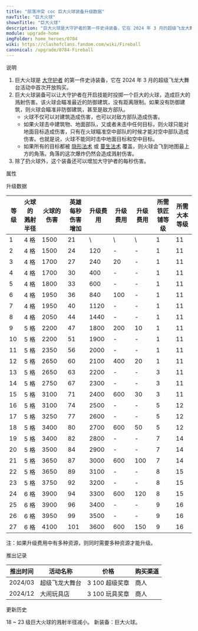 ```yaml
---
title: "部落冲突 coc 巨大火球装备升级数据"
navTitle: "巨大火球"
shownTitle: "巨大火球"
description: "巨大火球是大守护者的第一件史诗装备，它在 2024 年 3 月的超级飞龙大舞台活动中首次开放购买。巨大火球装备可以让大守护者在开启技能时投掷一个巨大的火球，造成巨大的溅射伤害。该火球会瞄准最近的防御建筑，没有距离限制。"
module: upgrade-home
imgFolder: home_heroes/0784
wiki: https://clashofclans.fandom.com/wiki/Fireball
canonical: /upgrade/0784-Fireball
---
```


<UnitInfo :folder="$frontmatter.imgFolder" imgSrc="Fireball_info.png" :imgAlt="$frontmatter.navTitle" description="向距离最近的防御建筑扔出一个巨大的爆炸火球。" />

<SmallTitle>说明</SmallTitle>

1. 巨大火球是 [大守护者](/upgrade/0202-Grand-Warden) 的第一件史诗装备，它在 2024 年 3 月的超级飞龙大舞台活动中首次开放购买。
2. 巨大火球装备可以让大守护者在开启技能时投掷一个巨大的火球，造成巨大的溅射伤害。该火球会瞄准最近的防御建筑，没有距离限制。如果没有防御建筑，则火球会瞄准非防御建筑，甚至是敌方部队。
   - 火球不仅可以对建筑造成伤害，也可以对敌方部队造成伤害。
   - 如果火球击中建筑物、地面部队，又或者未击中任何目标，则火球只能对地面目标造成伤害，只有在火球瞄准空中部队的时候才能对空中部队造成伤害。也就是说，火球不能同时击中地面目标和空中目标。
   - 如果所有的目标都被 [隐形法术](/upgrade/0106-Invisibility-Spell) 或 [蔓生法术](/upgrade/0185-Overgrowth-Spell) 覆盖，则火球会飞到地图最上方的角落。角落的这次爆炸仍然会造成溅射伤害。
3. 除了扔火球外，这个装备还可以增加大守护者的每秒伤害。

<SmallTitle>属性</SmallTitle>

<UnitProperties>
    <UnitProperty pKey="技能类型" pValue="主动技能" />
    <UnitProperty pKey="装备稀有度" pValue="史诗" />
</UnitProperties>

<SmallTitle>升级数据</SmallTitle>

<script setup>
const tableExtraInfo = [
    {
        "column": 4,
        "type": "cost",
        "icon": "Shiny_Ore",
        "noGoldPass": true
    },
    {
        "column": 5,
        "type": "cost",
        "icon": "Glowy_Ore",
        "noGoldPass": true
    },
    {
        "column": 6,
        "type": "cost",
        "icon": "Starry_Ore",
        "noGoldPass": true
    }
];
</script>

<UnitTable :tableExtraInfo="tableExtraInfo">

| 等级 |火球的<br>溅射半径|火球的伤害|英雄每秒<br>伤害增加|升级费用|升级费用|升级费用|所需<br>铁匠铺等级|所需<br>大本等级|
| ---- |      ---       |    ---   |        ---       |   ---  |  ---  |  ---  |       ---       |      ---      |
|   1  |      4 格      |   1500   |         21       |    \   |   \   |   \   |        1        |      11       |
|   2  |      4 格      |   1500   |         24       |   120  |   -   |   -   |        1        |      11       |
|   3  |      4 格      |   1700   |         27       |   240  |   20  |   -   |        1        |      11       |
|   4  |      4 格      |   1700   |         30       |   400  |   -   |   -   |        1        |      11       |
|   5  |      4 格      |   1800   |         33       |   600  |   -   |   -   |        1        |      11       |
|   6  |      4 格      |   1950   |         36       |   840  |  100  |   -   |        1        |      11       |
|   7  |      4 格      |   1950   |         40       |  1120  |   -   |   -   |        1        |      11       |
|   8  |      4 格      |   2050   |         44       |  1440  |   -   |   -   |        1        |      11       |
|   9  |      5 格      |   2200   |         47       |  1800  |  200  |   10  |        1        |      11       |
|  10  |      5 格      |   2200   |         51       |  1900  |   -   |   -   |        1        |      11       |
|  11  |      5 格      |   2350   |         56       |  2000  |   -   |   -   |        1        |      11       |
|  12  |      5 格      |   2650   |         60       |  2100  |  400  |   20  |        1        |      11       |
|  13  |      5 格      |   2650   |         63       |  2200  |   -   |   -   |        3        |      11       |
|  14  |      5 格      |   2750   |         67       |  2300  |   -   |   -   |        3        |      11       |
|  15  |      5 格      |   3100   |         71       |  2400  |  600  |   30  |        3        |      11       |
|  16  |      5 格      |   3100   |         74       |  2500  |   -   |   -   |        5        |      12       |
|  17  |      5 格      |   3250   |         77       |  2600  |   -   |   -   |        5        |      12       |
|  18  |      5 格      |   3400   |         80       |  2700  |  600  |   50  |        5        |      12       |
|  19  |      5 格      |   3400   |         82       |  2800  |   -   |   -   |        7        |      14       |
|  20  |      5 格      |   3500   |         84       |  2900  |   -   |   -   |        7        |      14       |
|  21  |      5 格      |   3650   |         87       |  3000  |  600  |  100  |        7        |      14       |
|  22  |      5 格      |   3650   |         89       |  3100  |   -   |   -   |        8        |      15       |
|  23  |      5 格      |   3750   |         92       |  3200  |   -   |   -   |        8        |      15       |
|  24  |      6 格      |   3900   |         94       |  3300  |  600  |  120  |        8        |      15       |
|  25  |      6 格      |   3900   |         96       |  3400  |   -   |   -   |        9        |      16       |
|  26  |      6 格      |   3950   |         99       |  3500  |   -   |   -   |        9        |      16       |
|  27  |      6 格      |   4100   |        101       |  3600  |  600  |  150  |        9        |      16       |
</UnitTable>

注：如果升级费用中有多种资源，则同时需要多种资源才能升级。

<SmallTitle>推出记录</SmallTitle>

<UnitTable>

| 推出时间 |    活动名称   |     价格       | 购买渠道 |
|   ---   |      ---      |      ---      |    ---   |
| 2024/03 | 超级飞龙大舞台 | 3 100 超级奖章 |   商人   |
| 2024/12 |   大闹玩具店   | 3 100 玩具奖章 |   商人   |
</UnitTable>

<SmallTitle>更新历史</SmallTitle>

<Timeline>
    <TimelineItem date="2025/02/10">
        <TimelineRow>18 ~ 23 级巨大火球的溅射半径减小。</TimelineRow>
    </TimelineItem>
    <TimelineItem date="2023/03/11">
        <TimelineRow>新装备：巨大火球。</TimelineRow>
    </TimelineItem>
    <TimelineItem :historyBottom="true" />
</Timeline>
